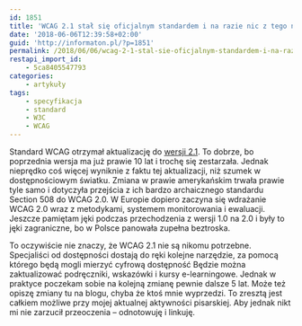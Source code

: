 ```yaml
---
id: 1851
title: 'WCAG 2.1 stał się oficjalnym standardem i na razie nic z tego nie wynika'
date: '2018-06-06T12:39:58+02:00'
guid: 'http://informaton.pl/?p=1851'
permalink: /2018/06/06/wcag-2-1-stal-sie-oficjalnym-standardem-i-na-razie-nic-z-tego-nie-wynika/
restapi_import_id:
    - 5ca8405547793
categories:
    - artykuły
tags:
    - specyfikacja
    - standard
    - W3C
    - WCAG
---
```


Standard WCAG otrzymał aktualizację do [wersji 2.1](https://www.w3.org/TR/WCAG21/). To dobrze, bo poprzednia wersja ma już prawie 10 lat i trochę się zestarzała. Jednak nieprędko coś więcej wyniknie z faktu tej aktualizacji, niż szumek w dostępnościowym światku. Zmiana w prawie amerykańskim trwała prawie tyle samo i dotyczyła przejścia z ich bardzo archaicznego standardu Section 508 do WCAG 2.0. W Europie dopiero zaczyna się wdrażanie WCAG 2.0 wraz z metodykami, systemem monitorowania i ewaluacji. Jeszcze pamiętam jęki podczas przechodzenia z wersji 1.0 na 2.0 i były to jęki zagraniczne, bo w Polsce panowała zupełna beztroska.

To oczywiście nie znaczy, że WCAG 2.1 nie są nikomu potrzebne. Specjaliści od dostępności dostają do ręki kolejne narzędzie, za pomocą którego będą mogli mierzyć cyfrową dostępność Będzie można zaktualizować podręczniki, wskazówki i kursy e-learningowe. Jednak w praktyce poczekam sobie na kolejną zmianę pewnie dalsze 5 lat. Może też opiszę zmiany tu na blogu, chyba że ktoś mnie wyprzedzi. To zresztą jest całkiem możliwe przy mojej aktualnej aktywności pisarskiej. Aby jednak nikt mi nie zarzucił przeoczenia – odnotowuję i linkuję.
